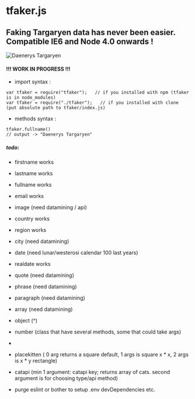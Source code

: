 # tfaker.js
## Faking Targaryen data has never been easier. Compatible IE6 and Node 4.0 onwards !
![Daenerys Targaryen](https://i.ibb.co/FJcDwz2/Ciwa-MU5-Ws-AAFgdc.jpg)
#### !!! WORK IN PROGRESS !!!

- import syntax : 
```
var tfaker = require("tfaker");   // if you installed with npm (tfaker is in node_modules)   
var tfaker = require("./tfaker");   // if you installed with clone (put absolute path to tfaker/index.js)
```

- methods syntax : 
```
tfaker.fullname()  
// output -> "Daenerys Targaryen"
```

##### todo: 
- firstname works
- lastname works
- fullname works
- email works
- image (need datamining / api)

- country works
- region works
- city (need datamining)

- date (need lunar/westerosi calendar 100 last years)
- realdate works

- quote (need datamining)
- phrase (need datamining)
- paragraph (need datamining)

- array (need datamining)
- object (^)


- number (class that have several methods, some that could take args)
- 
- placekitten ( 0 arg returns a square default, 1 args is square x * x, 2 args is x * y rectangle)
- catapi (min 1 argument: catapi key; returns array of cats. second argument is for choosing type/api method)

- purge eslint or bother to setup .env devDependencies etc.